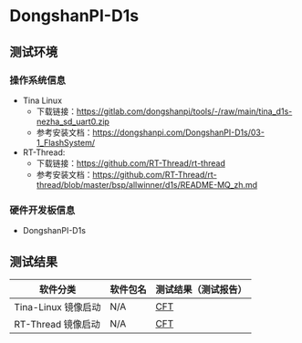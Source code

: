 # DongshanPI-D1s

## 测试环境

### 操作系统信息

- Tina Linux
  - 下载链接：https://gitlab.com/dongshanpi/tools/-/raw/main/tina_d1s-nezha_sd_uart0.zip
  - 参考安装文档：https://dongshanpi.com/DongshanPI-D1s/03-1_FlashSystem/
- RT-Thread:
  - 下载链接：https://github.com/RT-Thread/rt-thread
  - 参考安装文档：https://github.com/RT-Thread/rt-thread/blob/master/bsp/allwinner/d1s/README-MQ_zh.md

### 硬件开发板信息

- DongshanPI-D1s

## 测试结果

| 软件分类                       | 软件包名     | 测试结果（测试报告）        |
|----------------------------|--------------|---------------------------|
| Tina-Linux 镜像启动            | N/A          | [CFT][Tina]            |
| RT-Thread 镜像启动             | N/A          | [CFT][RT-Thread]       |

[Tina]: ./TinaLinux/README_zh.md
[RT-Thread]: ./RT-Thread/README_zh.md
